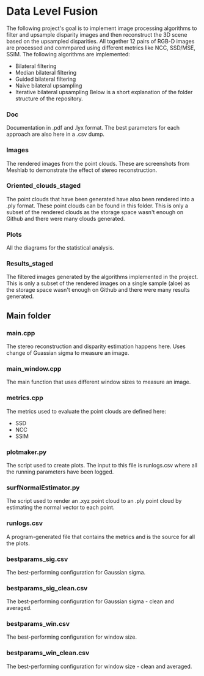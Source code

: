 # Data Level Fusion
The following project's goal is to implement image processing algorithms to filter and upsample disparity images and then reconstruct the 3D scene based on the upsampled disparities. All together 12 pairs of RGB-D images are processed and commpared using different metrics like NCC, SSD/MSE, SSIM.
The following algorithms are implemented:
- Bilateral filtering
- Median bilateral filtering 
- Guided bilateral filtering 
- Naive bilateral upsampling
- Iterative bilateral upsampling
Below is a short explanation of the folder structure of the repository.
### Doc 
Documentation in .pdf and .lyx format. The best parameters for each approach are also here in a .csv dump.
### Images
The rendered images from the point clouds. These are screenshots from Meshlab to demonstrate the effect of stereo reconstruction.
### Oriented_clouds_staged
The point clouds that have been generated have also been rendered into a .ply format. These point clouds can be found in this folder. This is only a subset of the rendered clouds as the storage space wasn't enough on Github and there were many clouds generated.
### Plots
All the diagrams for the statistical analysis.
### Results_staged
The filtered images generated by the algorithms implemented in the project. This is only a subset of the rendered images on a single sample (aloe) as the storage space wasn't enough on Github and there were many results generated.
## Main folder
### main.cpp
The stereo reconstruction and disparity estimation happens here. Uses change of Guassian sigma to measure an image.
### main_window.cpp
The main function that uses different window sizes to measure an image.
### metrics.cpp
The metrics used to evaluate the point clouds are defined here:
- SSD
- NCC 
- SSIM
### plotmaker.py
The script used to create plots. The input to this file is runlogs.csv where all the running parameters have been logged.
### surfNormalEstimator.py
The script used to render an .xyz point cloud to an .ply point cloud by estimating the normal vector to each point. 
### runlogs.csv
A program-generated file that contains the metrics and is the source for all the plots.
### bestparams_sig.csv
The best-performing configuration for Gaussian sigma.
### bestparams_sig_clean.csv
The best-performing configuration for Gaussian sigma - clean and averaged.
### bestparams_win.csv
The best-performing configuration for window size.
### bestparams_win_clean.csv
The best-performing configuration for window size - clean and averaged.
